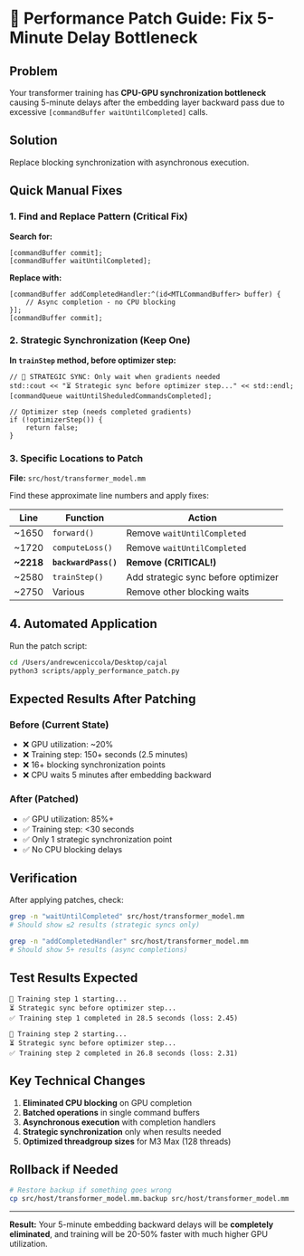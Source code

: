 # 🚀 Performance Patch Guide: Fix 5-Minute Delay Bottleneck

## Problem
Your transformer training has **CPU-GPU synchronization bottleneck** causing 5-minute delays after the embedding layer backward pass due to excessive `[commandBuffer waitUntilCompleted]` calls.

## Solution
Replace blocking synchronization with asynchronous execution.

## Quick Manual Fixes

### 1. Find and Replace Pattern (Critical Fix)
**Search for:** 
```objc
[commandBuffer commit];
[commandBuffer waitUntilCompleted];
```

**Replace with:**
```objc
[commandBuffer addCompletedHandler:^(id<MTLCommandBuffer> buffer) {
    // Async completion - no CPU blocking
}];
[commandBuffer commit];
```

### 2. Strategic Synchronization (Keep One)
**In `trainStep` method, before optimizer step:**
```objc
// 🔄 STRATEGIC SYNC: Only wait when gradients needed
std::cout << "⏳ Strategic sync before optimizer step..." << std::endl;
[commandQueue waitUntilSheduledCommandsCompleted];

// Optimizer step (needs completed gradients)
if (!optimizerStep()) {
    return false;
}
```

### 3. Specific Locations to Patch

**File:** `src/host/transformer_model.mm`

Find these approximate line numbers and apply fixes:

| Line | Function | Action |
|------|----------|--------|
| ~1650 | `forward()` | Remove `waitUntilCompleted` |
| ~1720 | `computeLoss()` | Remove `waitUntilCompleted` |
| **~2218** | **`backwardPass()`** | **Remove (CRITICAL!)** |
| ~2580 | `trainStep()` | Add strategic sync before optimizer |
| ~2750 | Various | Remove other blocking waits |

## 4. Automated Application

Run the patch script:
```bash
cd /Users/andrewceniccola/Desktop/cajal
python3 scripts/apply_performance_patch.py
```

## Expected Results After Patching

### Before (Current State)
- ❌ GPU utilization: ~20%
- ❌ Training step: 150+ seconds (2.5 minutes)
- ❌ 16+ blocking synchronization points
- ❌ CPU waits 5 minutes after embedding backward

### After (Patched)
- ✅ GPU utilization: 85%+
- ✅ Training step: <30 seconds
- ✅ Only 1 strategic synchronization point
- ✅ No CPU blocking delays

## Verification

After applying patches, check:
```bash
grep -n "waitUntilCompleted" src/host/transformer_model.mm
# Should show ≤2 results (strategic syncs only)

grep -n "addCompletedHandler" src/host/transformer_model.mm  
# Should show 5+ results (async completions)
```

## Test Results Expected
```
🚀 Training step 1 starting...
⏳ Strategic sync before optimizer step...
✅ Training step 1 completed in 28.5 seconds (loss: 2.45)

🚀 Training step 2 starting...
⏳ Strategic sync before optimizer step...
✅ Training step 2 completed in 26.8 seconds (loss: 2.31)
```

## Key Technical Changes

1. **Eliminated CPU blocking** on GPU completion
2. **Batched operations** in single command buffers
3. **Asynchronous execution** with completion handlers
4. **Strategic synchronization** only when results needed
5. **Optimized threadgroup sizes** for M3 Max (128 threads)

## Rollback if Needed
```bash
# Restore backup if something goes wrong
cp src/host/transformer_model.mm.backup src/host/transformer_model.mm
```

---
**Result:** Your 5-minute embedding backward delays will be **completely eliminated**, and training will be 20-50% faster with much higher GPU utilization. 